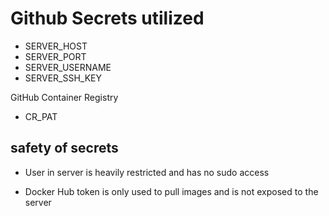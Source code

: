 # Github Secrets utilized

- SERVER_HOST
- SERVER_PORT
- SERVER_USERNAME
- SERVER_SSH_KEY

GitHub Container Registry

- CR_PAT

## safety of secrets

- User in server is heavily restricted and has no sudo access

- Docker Hub token is only used to pull images and is not exposed to the server
